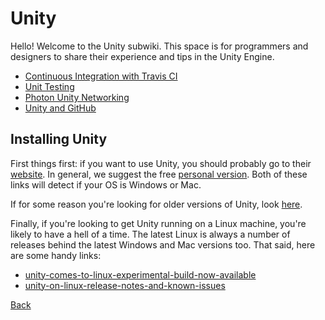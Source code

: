 # Unity

Hello! Welcome to the Unity subwiki. This space is for programmers and designers to share their experience and tips in the Unity Engine.

* [Continuous Integration with Travis CI](continuous-integration.md)
* [Unit Testing](unit-testing.md)
* [Photon Unity Networking](photon.md)
* [Unity and GitHub](github.md)

## Installing Unity

First things first: if you want to use Unity, you should probably go to their [website](https://unity3d.com/). In general, we suggest the free [personal version](https://store.unity.com/download?ref=personal). Both of these links will detect if your OS is Windows or Mac.

If for some reason you're looking for older versions of Unity, look [here](https://unity3d.com/get-unity/download/archive).

Finally, if you're looking to get Unity running on a Linux machine, you're likely to have a hell of a time. The latest Linux is always a number of releases behind the latest Windows and Mac versions too. That said, here are some handy links:

* [unity-comes-to-linux-experimental-build-now-available](https://blogs.unity3d.com/2015/08/26/unity-comes-to-linux-experimental-build-now-available/)
* [unity-on-linux-release-notes-and-known-issues](https://forum.unity3d.com/threads/unity-on-linux-release-notes-and-known-issues.350256/)

[Back](../README.md)
